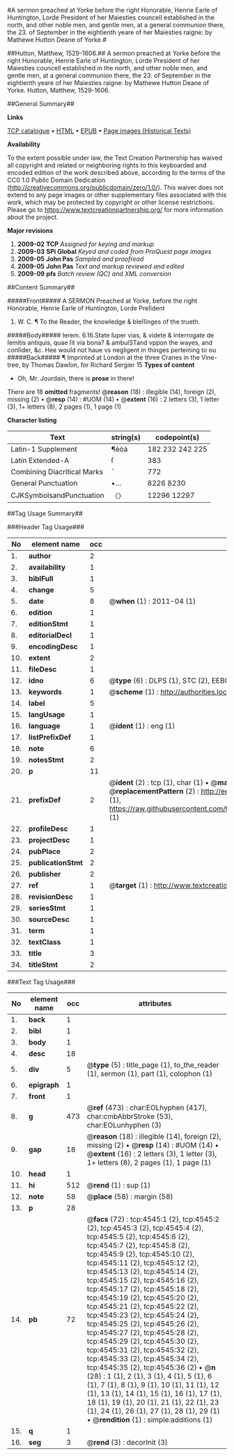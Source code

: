 #A sermon preached at Yorke before the right Honorable, Henrie Earle of Huntington, Lorde President of her Maiesties councell established in the north, and other noble men, and gentle men, at a general communion there, the 23. of September in the eightienth yeare of her Maiesties raigne: by Mathewe Hutton Deane of Yorke.#

##Hutton, Matthew, 1529-1606.##
A sermon preached at Yorke before the right Honorable, Henrie Earle of Huntington, Lorde President of her Maiesties councell established in the north, and other noble men, and gentle men, at a general communion there, the 23. of September in the eightienth yeare of her Maiesties raigne: by Mathewe Hutton Deane of Yorke.
Hutton, Matthew, 1529-1606.

##General Summary##

**Links**

[TCP catalogue](http://www.ota.ox.ac.uk/tcp/)  • 
[HTML](http://tei.it.ox.ac.uk/tcp/Texts-HTML/free/A03/A03926.html)  • 
[EPUB](http://tei.it.ox.ac.uk/tcp/Texts-EPUB/free/A03/A03926.epub) • 
[Page images (Historical Texts)](https://historicaltexts.jisc.ac.uk/eebo-99840074e)

**Availability**

To the extent possible under law, the Text Creation Partnership has waived all copyright and related or neighboring rights to this keyboarded and encoded edition of the work described above, according to the terms of the CC0 1.0 Public Domain Dedication (http://creativecommons.org/publicdomain/zero/1.0/). This waiver does not extend to any page images or other supplementary files associated with this work, which may be protected by copyright or other license restrictions. Please go to https://www.textcreationpartnership.org/ for more information about the project.

**Major revisions**

1. __2009-02__ __TCP__ *Assigned for keying and markup*
1. __2009-03__ __SPi Global__ *Keyed and coded from ProQuest page images*
1. __2009-05__ __John Pas__ *Sampled and proofread*
1. __2009-05__ __John Pas__ *Text and markup reviewed and edited*
1. __2009-09__ __pfs__ *Batch review (QC) and XML conversion*

##Content Summary##

#####Front#####
A SERMON Preached at Yorke, before the right Honorable, Henrie Earle of Huntington, Lorde Preſident 
1. W. C. ¶ To the Reader, the knowledge & bleſſinges of the trueth.

#####Body#####
Ierem. 6.16.State ſuper vias, & videte & interrogate de ſemitis antiquis, quae ſit via bona? & ambulSTand vppon the wayes, and conſider, &c. Hee would not haue vs negligent in thinges perteining to ou
#####Back#####
¶ Imprinted at London at the three Cranes in the Vine-tree, by Thomas Dawſon, for Richard Sergier 15
**Types of content**

  * Oh, Mr. Jourdain, there is **prose** in there!

There are 18 **omitted** fragments! 
 @__reason__ (18) : illegible (14), foreign (2), missing (2)  •  @__resp__ (14) : #UOM (14)  •  @__extent__ (16) : 2 letters (3), 1 letter (3), 1+ letters (8), 2 pages (1), 1 page (1)

**Character listing**


|Text|string(s)|codepoint(s)|
|---|---|---|
|Latin-1 Supplement|¶èòá|182 232 242 225|
|Latin Extended-A|ſ|383|
|Combining             Diacritical Marks|̄|772|
|General Punctuation|•…|8226 8230|
|CJKSymbolsandPunctuation|〈〉|12296 12297|

##Tag Usage Summary##

###Header Tag Usage###

|No|element name|occ|attributes|
|---|---|---|---|
|1.|__author__|2||
|2.|__availability__|1||
|3.|__biblFull__|1||
|4.|__change__|5||
|5.|__date__|8| @__when__ (1) : 2011-04 (1)|
|6.|__edition__|1||
|7.|__editionStmt__|1||
|8.|__editorialDecl__|1||
|9.|__encodingDesc__|1||
|10.|__extent__|2||
|11.|__fileDesc__|1||
|12.|__idno__|6| @__type__ (6) : DLPS (1), STC (2), EEBO-CITATION (1), PROQUEST (1), VID (1)|
|13.|__keywords__|1| @__scheme__ (1) : http://authorities.loc.gov/ (1)|
|14.|__label__|5||
|15.|__langUsage__|1||
|16.|__language__|1| @__ident__ (1) : eng (1)|
|17.|__listPrefixDef__|1||
|18.|__note__|6||
|19.|__notesStmt__|2||
|20.|__p__|11||
|21.|__prefixDef__|2| @__ident__ (2) : tcp (1), char (1)  •  @__matchPattern__ (2) : ([0-9\-]+):([0-9IVX]+) (1), (.+) (1)  •  @__replacementPattern__ (2) : http://eebo.chadwyck.com/downloadtiff?vid=$1&page=$2 (1), https://raw.githubusercontent.com/textcreationpartnership/Texts/master/tcpchars.xml#$1 (1)|
|22.|__profileDesc__|1||
|23.|__projectDesc__|1||
|24.|__pubPlace__|2||
|25.|__publicationStmt__|2||
|26.|__publisher__|2||
|27.|__ref__|1| @__target__ (1) : http://www.textcreationpartnership.org/docs/. (1)|
|28.|__revisionDesc__|1||
|29.|__seriesStmt__|1||
|30.|__sourceDesc__|1||
|31.|__term__|1||
|32.|__textClass__|1||
|33.|__title__|3||
|34.|__titleStmt__|2||


###Text Tag Usage###

|No|element name|occ|attributes|
|---|---|---|---|
|1.|__back__|1||
|2.|__bibl__|1||
|3.|__body__|1||
|4.|__desc__|18||
|5.|__div__|5| @__type__ (5) : title_page (1), to_the_reader (1), sermon (1), part (1), colophon (1)|
|6.|__epigraph__|1||
|7.|__front__|1||
|8.|__g__|473| @__ref__ (473) : char:EOLhyphen (417), char:cmbAbbrStroke (53), char:EOLunhyphen (3)|
|9.|__gap__|18| @__reason__ (18) : illegible (14), foreign (2), missing (2)  •  @__resp__ (14) : #UOM (14)  •  @__extent__ (16) : 2 letters (3), 1 letter (3), 1+ letters (8), 2 pages (1), 1 page (1)|
|10.|__head__|1||
|11.|__hi__|512| @__rend__ (1) : sup (1)|
|12.|__note__|58| @__place__ (58) : margin (58)|
|13.|__p__|28||
|14.|__pb__|72| @__facs__ (72) : tcp:4545:1 (2), tcp:4545:2 (2), tcp:4545:3 (2), tcp:4545:4 (2), tcp:4545:5 (2), tcp:4545:6 (2), tcp:4545:7 (2), tcp:4545:8 (2), tcp:4545:9 (2), tcp:4545:10 (2), tcp:4545:11 (2), tcp:4545:12 (2), tcp:4545:13 (2), tcp:4545:14 (2), tcp:4545:15 (2), tcp:4545:16 (2), tcp:4545:17 (2), tcp:4545:18 (2), tcp:4545:19 (2), tcp:4545:20 (2), tcp:4545:21 (2), tcp:4545:22 (2), tcp:4545:23 (2), tcp:4545:24 (2), tcp:4545:25 (2), tcp:4545:26 (2), tcp:4545:27 (2), tcp:4545:28 (2), tcp:4545:29 (2), tcp:4545:30 (2), tcp:4545:31 (2), tcp:4545:32 (2), tcp:4545:33 (2), tcp:4545:34 (2), tcp:4545:35 (2), tcp:4545:36 (2)  •  @__n__ (28) : 1 (1), 2 (1), 3 (1), 4 (1), 5 (1), 6 (1), 7 (1), 8 (1), 9 (1), 10 (1), 11 (1), 12 (1), 13 (1), 14 (1), 15 (1), 16 (1), 17 (1), 18 (1), 19 (1), 20 (1), 21 (1), 22 (1), 23 (1), 24 (1), 26 (1), 27 (1), 28 (1), 29 (1)  •  @__rendition__ (1) : simple:additions (1)|
|15.|__q__|1||
|16.|__seg__|3| @__rend__ (3) : decorInit (3)|
